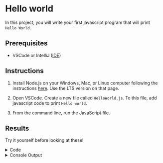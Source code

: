 # Hello world
In this project, you will write your first javascript program that will print `Hello World`.

## Prerequisites
- VSCode or IntelliJ ([IDE](../common/ide.md))

## Instructions

1. Install Node.js on your Windows, Mac, or Linux computer following the instructions [here](https://nodejs.org/en/). Use the LTS version on that page.

1. Open VSCode. Create a new file called `HelloWorld.js`. To this file, add javascript code to print `Hello world`.
   
1. From the command line, run the JavaScript file.

## Results
Try it yourself before looking at these!

<details>
    <summary>Code</summary>

    Console.log("Hello World");
</details>

<details>
    <summary>Console Output</summary>

    Hello World
</details>